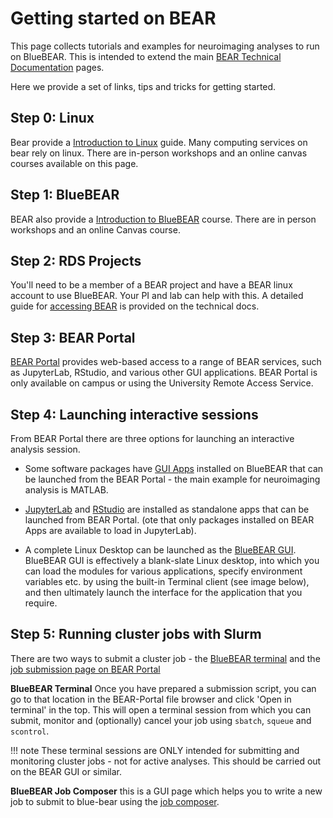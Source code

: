 # Getting started on BEAR

This page collects tutorials and examples for neuroimaging analyses to run on BlueBEAR. This is intended to extend the main [BEAR Technical Documentation](https://docs.bear.bham.ac.uk/) pages.

Here we provide a set of links, tips and tricks for getting started.

## Step 0: Linux

Bear provide a [Introduction to Linux](https://www.birmingham.ac.uk/research/arc/bear/training/intro-linux) guide. Many computing services on bear rely on linux. There are in-person workshops and an online canvas courses available on this page.

## Step 1: BlueBEAR

BEAR also provide a [Introduction to BlueBEAR](https://www.birmingham.ac.uk/research/arc/bear/training/necessities) course. There are in person workshops and an online Canvas course.

## Step 2: RDS Projects

You'll need to be a member of a BEAR project and have a BEAR linux account to use BlueBEAR. Your PI and lab can help with this. A detailed guide for [accessing BEAR](https://docs.bear.bham.ac.uk/bluebear/accessing/) is provided on the technical docs.

## Step 3: BEAR Portal

[BEAR Portal](https://docs.bear.bham.ac.uk/portal/accessing/) provides web-based access to a range of BEAR services, such as JupyterLab, RStudio, and various other GUI applications. BEAR Portal is only available on campus or using the University Remote Access Service.

## Step 4: Launching interactive sessions

From BEAR Portal there are three options for launching an interactive analysis session.

- Some software packages have [GUI Apps](https://docs.bear.bham.ac.uk/portal/gui_apps/) installed on BlueBEAR that can be launched from the BEAR Portal - the main example for neuroimaging analysis is MATLAB.

- [JupyterLab](https://docs.bear.bham.ac.uk/portal/jupyterlab/) and [RStudio](https://docs.bear.bham.ac.uk/portal/rstudio/) are installed as standalone apps that can be launched from BEAR Portal. (ote that only packages installed on BEAR Apps are available to load in JupyterLab).

- A complete Linux Desktop can be launched as the [BlueBEAR GUI](https://docs.bear.bham.ac.uk/portal/gui/). BlueBEAR GUI is effectively a blank-slate Linux desktop, into which you can load the modules for various applications, specify environment variables etc. by using the built-in Terminal client (see image below), and then ultimately launch the interface for the application that you require.

## Step 5: Running cluster jobs with Slurm

There are two ways to submit a cluster job - the [BlueBEAR terminal](https://docs.bear.bham.ac.uk/bluebear/jobs/) and the [job submission page on BEAR Portal](https://docs.bear.bham.ac.uk/portal/jobs/)

**BlueBEAR Terminal** Once you have prepared a submission script, you can go to that location in the BEAR-Portal file browser and click 'Open in terminal' in the top. This will open a terminal session from which you can submit, monitor and (optionally) cancel your job using `sbatch`, `squeue` and `scontrol`.

!!! note
    These terminal sessions are ONLY intended for submitting and monitoring cluster jobs - not for active analyses. This should be carried out on the BEAR GUI or similar.

**BlueBEAR Job Composer** this is a GUI page which helps you to write a new job to submit to blue-bear using the [job composer](https://docs.bear.bham.ac.uk/portal/jobs/#creating-a-new-compute-job-through-the-bear-portal).